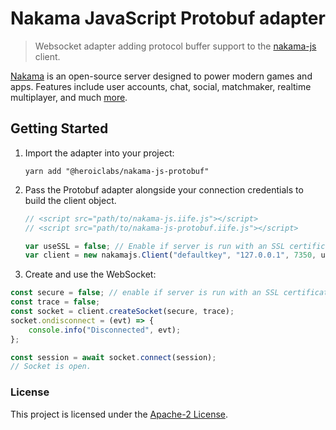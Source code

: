Nakama JavaScript Protobuf adapter
========================

> Websocket adapter adding protocol buffer support to the [nakama-js](https://www.npmjs.com/package/@heroiclabs/nakama-js) client.

[Nakama](https://github.com/heroiclabs/nakama) is an open-source server designed to power modern games and apps. Features include user accounts, chat, social, matchmaker, realtime multiplayer, and much [more](https://heroiclabs.com).


## Getting Started

1. Import the adapter into your project:

    ```shell
    yarn add "@heroiclabs/nakama-js-protobuf"
    ```

2. Pass the Protobuf adapter alongside your connection credentials to build the client object.

    ```js
    // <script src="path/to/nakama-js.iife.js"></script>
    // <script src="path/to/nakama-js-protobuf.iife.js"></script>

    var useSSL = false; // Enable if server is run with an SSL certificate.
    var client = new nakamajs.Client("defaultkey", "127.0.0.1", 7350, useSSL, new nakamajsprotobuf.WebSocketAdapterPb());
    ```

3. Create and use the WebSocket:

```js
const secure = false; // enable if server is run with an SSL certificate
const trace = false;
const socket = client.createSocket(secure, trace);
socket.ondisconnect = (evt) => {
    console.info("Disconnected", evt);
};

const session = await socket.connect(session);
// Socket is open.
```

### License

This project is licensed under the [Apache-2 License](https://github.com/heroiclabs/nakama-js/blob/master/LICENSE).
